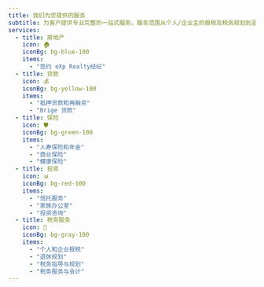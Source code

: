 ```yaml
---
title: 我们为您提供的服务
subtitle: 为客户提供专业完整的一站式服务。服务范围从个人/企业主的报税及税务规划到涵盖薪资系统、商业保险、贷款融资、房地产、资产管理、年金和人寿保险、信托等的一站式财富管理服务。
services:
  - title: 房地产
    icon: 🏠
    iconBg: bg-blue-100
    items:
      - "签约 eXp Realty经纪"
  - title: 贷款
    icon: 💰
    iconBg: bg-yellow-100
    items:
      - "抵押贷款和再融资"
      - "Brige 贷款"
  - title: 保险
    icon: 🛡️
    iconBg: bg-green-100
    items:
      - "人寿保险和年金"
      - "商业保险"
      - "健康保险"
  - title: 投资
    icon: 📊
    iconBg: bg-red-100
    items:
      - "信托服务"
      - "家族办公室"
      - "投资咨询"
  - title: 税务服务
    icon: 🧮
    iconBg: bg-gray-100
    items:
      - "个人和企业报税"
      - "退休规划"
      - "税务指导与规划"
      - "税务服务与会计"
---
```

